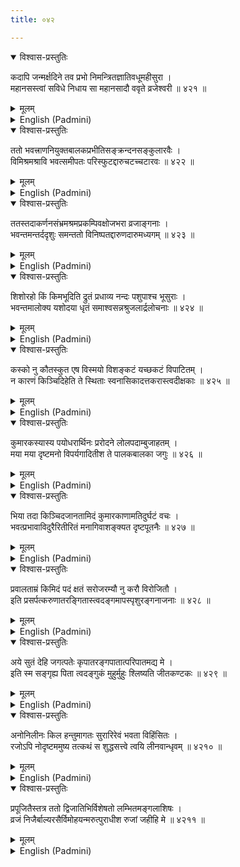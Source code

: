 ```yaml
---
title: ०४२

---
```

<div class="audioEmbed"  caption="सीतालक्ष्मी-वाचनम्" src="https://archive.org/download/nArAyaNIyam-shlokawise-audio/042/042_01.mp3"></div>
<details open><summary>विश्वास-प्रस्तुतिः</summary>

कदापि जन्मर्क्षदिने तव प्रभो निमन्त्रितज्ञातिवधूमहीसुरा ।  
महानसस्त्वां सविधे निधाय सा महानसादौ ववृते व्रजेश्वरी ॥ ४२१ ॥
</details>
<details><summary>मूलम्</summary>

कदापि जन्मर्क्षदिने तव प्रभो निमन्त्रितज्ञातिवधूमहीसुरा ।  
महानसस्त्वां सविधे निधाय सा महानसादौ ववृते व्रजेश्वरी ॥ ४२१ ॥
</details>





<details ><summary>English (Padmini)</summary>

Oh Lord ! Once on Thy birth day, Yasoda, the queen of Vraja, had invited the womenfolk, relatives and Brahmins for a feast in her house. Leaving Thee near a big cart, she was busy in the kitchen, preparing the dishes and making arrangements to receive the guests.

</details>

<div class="audioEmbed"  caption="सीतालक्ष्मी-वाचनम्" src="https://archive.org/download/nArAyaNIyam-shlokawise-audio/042/042_02.mp3"></div>
<details open><summary>विश्वास-प्रस्तुतिः</summary>

ततो भवत्त्राणनियुक्तबालकप्रभीतिसङ्क्रन्दनसङ्कुलारवैः ।  
विमिश्रमश्रावि भवत्समीपतः परिस्फुटद्दारुचटच्चटारवः ॥ ४२२ ॥
</details>
<details><summary>मूलम्</summary>

ततो भवत्त्राणनियुक्तबालकप्रभीतिसङ्क्रन्दनसङ्कुलारवैः ।  
विमिश्रमश्रावि भवत्समीपतः परिस्फुटद्दारुचटच्चटारवः ॥ ४२२ ॥
</details>





<details ><summary>English (Padmini)</summary>

Then from Thy proximity, there came the grating sound of crashing wood mingled with the confused and frightened shouts of the children, engaged to take care of Thee.

</details>

<div class="audioEmbed"  caption="सीतालक्ष्मी-वाचनम्" src="https://archive.org/download/nArAyaNIyam-shlokawise-audio/042/042_03.mp3"></div>
<details open><summary>विश्वास-प्रस्तुतिः</summary>

ततस्तदाकर्णनसंभ्रमश्रमप्रकम्पिवक्षोजभरा व्रजाङ्गनाः ।  
भवन्तमन्तर्ददृशुः समन्ततो विनिष्पतद्दारुणदारुमध्यगम् ॥ ४२३ ॥
</details>
<details><summary>मूलम्</summary>

ततस्तदाकर्णनसंभ्रमश्रमप्रकम्पिवक्षोजभरा व्रजाङ्गनाः ।  
भवन्तमन्तर्ददृशुः समन्ततो विनिष्पतद्दारुणदारुमध्यगम् ॥ ४२३ ॥
</details>





<details ><summary>English (Padmini)</summary>

Hearing these deafening sounds the womenfolk came racing with breasts heaving, due to their agitation and found Thee lying amidst the shattered pieces of wood, strewn all round.

</details>

<div class="audioEmbed"  caption="सीतालक्ष्मी-वाचनम्" src="https://archive.org/download/nArAyaNIyam-shlokawise-audio/042/042_04.mp3"></div>
<details open><summary>विश्वास-प्रस्तुतिः</summary>

शिशोरहो किं किमभूदिति द्रुतं प्रधाव्य नन्दः पशुपाश्च भूसुराः ।  
भवन्तमालोक्य यशोदया धृतं समाश्वसन्नश्रुजलार्द्रलोचनाः ॥ ४२४ ॥
</details>
<details><summary>मूलम्</summary>

शिशोरहो किं किमभूदिति द्रुतं प्रधाव्य नन्दः पशुपाश्च भूसुराः ।  
भवन्तमालोक्य यशोदया धृतं समाश्वसन्नश्रुजलार्द्रलोचनाः ॥ ४२४ ॥
</details>





<details ><summary>English (Padmini)</summary>

Nanda, the cowherds and the Brahmins came rushing there, with tears flowing down their eyes, wailing loudly about the child's fate; seeing Thee safe in Yasoda's hands, they sighed happily in relief.

</details>

<div class="audioEmbed"  caption="सीतालक्ष्मी-वाचनम्" src="https://archive.org/download/nArAyaNIyam-shlokawise-audio/042/042_05.mp3"></div>
<details open><summary>विश्वास-प्रस्तुतिः</summary>

कस्को नु कौतस्कुत एष विस्मयो विशङ्कटं यच्छकटं विपाटितम् ।  
न कारणं किञ्चिदिहेति ते स्थिताः स्वनासिकादत्तकरास्त्वदीक्षकाः ॥ ४२५ ॥
</details>
<details><summary>मूलम्</summary>

कस्को नु कौतस्कुत एष विस्मयो विशङ्कटं यच्छकटं विपाटितम् ।  
न कारणं किञ्चिदिहेति ते स्थिताः स्वनासिकादत्तकरास्त्वदीक्षकाः ॥ ४२५ ॥
</details>





<details ><summary>English (Padmini)</summary>

Wonderstruck at who could have done this and what could have caused such a wide and big cart to shatter to pieces, they stood with fingers on their noses, looking at Thee.

</details>

<div class="audioEmbed"  caption="सीतालक्ष्मी-वाचनम्" src="https://archive.org/download/nArAyaNIyam-shlokawise-audio/042/042_06.mp3"></div>
<details open><summary>विश्वास-प्रस्तुतिः</summary>

कुमारकस्यास्य पयोधरार्थिनः प्ररोदने लोलपदाम्बुजाहतम् ।  
मया मया दृष्टमनो विपर्यगादितीश ते पालकबालका जगुः ॥ ४२६ ॥
</details>
<details><summary>मूलम्</summary>

कुमारकस्यास्य पयोधरार्थिनः प्ररोदने लोलपदाम्बुजाहतम् ।  
मया मया दृष्टमनो विपर्यगादितीश ते पालकबालका जगुः ॥ ४२६ ॥
</details>





<details ><summary>English (Padmini)</summary>

Oh Lord ! The children who had been taking care of Thee, averred that the baby, crying for breast milk, had kicked the cart with its beautiful lotus feet and thus the cart was upset and fell down and that they had all seen it happen.

</details>

<div class="audioEmbed"  caption="सीतालक्ष्मी-वाचनम्" src="https://archive.org/download/nArAyaNIyam-shlokawise-audio/042/042_07.mp3"></div>
<details open><summary>विश्वास-प्रस्तुतिः</summary>

भिया तदा किञ्चिदजानतामिदं कुमारकाणामतिदुर्घटं वचः ।  
भवत्प्रभावाविदुरैरितीरितं मनागिवाशङ्क्यत दृष्टपूतनैः ॥ ४२७ ॥
</details>
<details><summary>मूलम्</summary>

भिया तदा किञ्चिदजानतामिदं कुमारकाणामतिदुर्घटं वचः ।  
भवत्प्रभावाविदुरैरितीरितं मनागिवाशङ्क्यत दृष्टपूतनैः ॥ ४२७ ॥
</details>





<details ><summary>English (Padmini)</summary>

The people assembled there knew little of Thy greatness. So they treated the children's version of the episode as an outcome of their fear and ignorance, and dismissed it lightly as unlikely and unreliable. But those (like Nanda), who had seen Poothana, suspected that there may be something amiss.

</details>

<div class="audioEmbed"  caption="सीतालक्ष्मी-वाचनम्" src="https://archive.org/download/nArAyaNIyam-shlokawise-audio/042/042_08.mp3"></div>
<details open><summary>विश्वास-प्रस्तुतिः</summary>

प्रवालताम्रं किमिदं पदं क्षतं सरोजरम्यौ नु करौ विरोजितौ ।  
इति प्रसर्पत्करुणातरङ्गितास्त्वदङ्गमापस्पृशुरङ्गनाजनाः ॥ ४२८ ॥
</details>
<details><summary>मूलम्</summary>

प्रवालताम्रं किमिदं पदं क्षतं सरोजरम्यौ नु करौ विरोजितौ ।  
इति प्रसर्पत्करुणातरङ्गितास्त्वदङ्गमापस्पृशुरङ्गनाजनाः ॥ ४२८ ॥
</details>





<details ><summary>English (Padmini)</summary>

The women of Vraja, full of solace, caressed Thy body, cooing softly, whether Thy coral-coloured red feet were hurt, or Thy lotus-like soft hands were bruised. 

</details>

<div class="audioEmbed"  caption="सीतालक्ष्मी-वाचनम्" src="https://archive.org/download/nArAyaNIyam-shlokawise-audio/042/042_09.mp3"></div>
<details open><summary>विश्वास-प्रस्तुतिः</summary>

अये सुतं देहि जगत्पतेः कृपातरङ्गपातात्परिपातमद्य मे ।  
इति स्म सङ्गृह्य पिता त्वदङ्गुकं मुहुर्मुहुः श्लिष्यति जीतकण्टकः ॥ ४२९ ॥
</details>
<details><summary>मूलम्</summary>

अये सुतं देहि जगत्पतेः कृपातरङ्गपातात्परिपातमद्य मे ।  
इति स्म सङ्गृह्य पिता त्वदङ्गुकं मुहुर्मुहुः श्लिष्यति जीतकण्टकः ॥ ४२९ ॥
</details>





<details ><summary>English (Padmini)</summary>

Thy father, requesting the Gopi to give him his son, who had been saved by the grace of the lord of the universe, embraced Thy little body repeatedly, with hairs standing on end, unable to control his emotions.

</details>

<div class="audioEmbed"  caption="सीतालक्ष्मी-वाचनम्" src="https://archive.org/download/nArAyaNIyam-shlokawise-audio/042/042_10.mp3"></div>
<details open><summary>विश्वास-प्रस्तुतिः</summary>

अनोनिलीनः किल हन्तुमागतः सुरारिरेवं भवता विहिंसितः ।  
रजोऽपि नोदृष्टममुष्य तत्कथं स शुद्धसत्त्वे त्वयि लीनवान्धृवम् ॥ ४२१० ॥
</details>
<details><summary>मूलम्</summary>

अनोनिलीनः किल हन्तुमागतः सुरारिरेवं भवता विहिंसितः ।  
रजोऽपि नोदृष्टममुष्य तत्कथं स शुद्धसत्त्वे त्वयि लीनवान्धृवम् ॥ ४२१० ॥
</details>





<details ><summary>English (Padmini)</summary>

The demon who came in the disguise of a cart to kill Thee, was himself destroyed by Thee. How come even the dust of his body was not to be seen? Most certainly, he must have been absorbed in Thy Sublime Purity. 

</details>

<div class="audioEmbed"  caption="सीतालक्ष्मी-वाचनम्" src="https://archive.org/download/nArAyaNIyam-shlokawise-audio/042/042_11.mp3"></div>
<details open><summary>विश्वास-प्रस्तुतिः</summary>

प्रपूजितैस्तत्र ततो द्विजातिभिर्विशेषतो लम्भितमङ्गलाशिषः ।  
व्रजं निजैर्बाल्यरसैर्विमोहयन्मरुत्पुराधीश रुजां जहीहि मे ॥ ४२११ ॥
</details>
<details><summary>मूलम्</summary>

प्रपूजितैस्तत्र ततो द्विजातिभिर्विशेषतो लम्भितमङ्गलाशिषः ।  
व्रजं निजैर्बाल्यरसैर्विमोहयन्मरुत्पुराधीश रुजां जहीहि मे ॥ ४२११ ॥
</details>

<details ><summary>English (Padmini)</summary>

Oh Guruvayurappa ! May Thou who wert then showered with special auspicious blessings by highly revered Brahmins and May Thou who delighted Vraja with Thy childhood pranks, remove all my sorrows.

</details>

